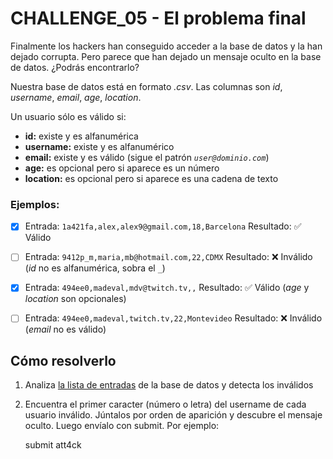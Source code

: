 # CHALLENGE_05 - El problema final

Finalmente los hackers han conseguido acceder a la base de datos y la han dejado
corrupta. Pero parece que han dejado un mensaje oculto en la base de datos.
¿Podrás encontrarlo?

Nuestra base de datos está en formato _.csv_. Las columnas son _id_, _username_,
_email_, _age_, _location_.

Un usuario sólo es válido si:

- **id:** existe y es alfanumérica
- **username:** existe y es alfanumérico
- **email:** existe y es válido (sigue el patrón _`user@dominio.com`_)
- **age:** es opcional pero si aparece es un número
- **location:** es opcional pero si aparece es una cadena de texto

### Ejemplos:

- [x] Entrada: `1a421fa,alex,alex9@gmail.com,18,Barcelona` Resultado: ✅ Válido

- [ ] Entrada: `9412p_m,maria,mb@hotmail.com,22,CDMX` Resultado: ❌ Inválido
      (_id_ no es alfanumérica, sobra el `_`)

- [x] Entrada: `494ee0,madeval,mdv@twitch.tv,,` Resultado: ✅ Válido (_age_ y
      _location_ son opcionales)

- [ ] Entrada: `494ee0,madeval,twitch.tv,22,Montevideo` Resultado: ❌ Inválido
      (_email_ no es válido)

## Cómo resolverlo

1. Analiza [la lista de entradas](./data/database_attacked.txt) de la base de
   datos y detecta los inválidos

2. Encuentra el primer caracter (número o letra) del username de cada usuario
   inválido. Júntalos por orden de aparición y descubre el mensaje oculto. Luego
   envíalo con submit. Por ejemplo:

   submit att4ck
